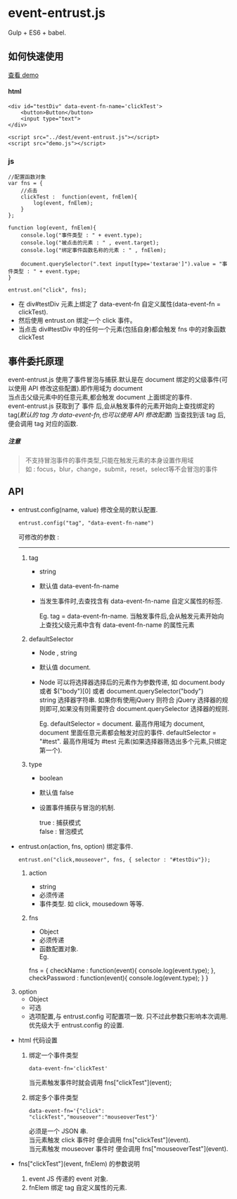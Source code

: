 event-entrust.js
===============
Gulp + ES6 + babel.

## 如何快速使用

[查看 demo](https://github.com/tangdaohai/event-entrust/tree/master/demo)

#### html

    <div id="testDiv" data-event-fn-name='clickTest'>
        <button>Button</button>
        <input type="text">
    </div>

    <script src="../dest/event-entrust.js"></script>
    <script src="demo.js"></script>

### js

    //配置函数对象
    var fns = {
        //点击
        clickTest :  function(event, fnElem){
            log(event, fnElem);
        }
    };

    function log(event, fnElem){
        console.log("事件类型 : " + event.type);
        console.log("被点击的元素 : " , event.target);
        console.log("绑定事件函数名称的元素 : " , fnElem);

        document.querySelector(".text input[type='textarae']").value = "事件类型 : " + event.type;
    }

    entrust.on("click", fns);

* 在 div#testDiv 元素上绑定了 data-event-fn 自定义属性(data-event-fn = clickTest).<br>
* 然后使用 entrust.on 绑定一个 click 事件。<br>
* 当点击 div#testDiv 中的任何一个元素(包括自身)都会触发 fns 中的对象函数 clickTest

## 事件委托原理

event-entrust.js 使用了事件冒泡与捕获.默认是在 document 绑定的父级事件(可以使用 API 修改这些配置).即作用域为 document<br>
当点击父级元素中的任意元素,都会触发 document 上面绑定的事件.<br>
event-entrust.js 获取到了 事件 后,会从触发事件的元素开始向上查找绑定的 tag(*默认的 tag 为 data-event-fn,也可以使用 API 修改配置*)
当查找到该 tag 后,便会调用 tag 对应的函数.

##### 注意
> 不支持冒泡事件的事件类型,只能在触发元素的本身设置作用域<br>
> 如 : focus，blur，change，submit，reset，select等不会冒泡的事件

## API

*  entrust.config(name, value) 修改全局的默认配置.

    `entrust.config("tag", "data-event-fn-name")`

    可修改的参数 :
    ***
    1.  tag
        * string
        * 默认值 data-event-fn-name
        * 当发生事件时,去查找含有 data-event-fn-name 自定义属性的标签.<br>

            Eg. tag = data-event-fn-name. 当触发事件后,会从触发元素开始向上查找父级元素中含有 data-event-fn-name 的属性元素
    2.  defaultSelector
        * Node , string
        * 默认值 document.
        * Node 可以将选择器选择后的元素作为参数传递, 如 document.body 或者 $("body")[0] 或者 document.querySelector("body")<br>
          string 选择器字符串. 如果你有使用jQuery 则符合 jQuery 选择器的规则即可,如果没有则需要符合 document.querySelector 选择器的规则.

            Eg. defaultSelector = document. 最高作用域为 document, document 里面任意元素都会触发对应的事件.
                defaultSelector = "#test".  最高作用域为 #test 元素(如果选择器筛选出多个元素,只绑定第一个).
    3.  type
        * boolean
        * 默认值 false
        * 设置事件捕获与冒泡的机制.<br>

            true  : 捕获模式<br>
            false : 冒泡模式

*   entrust.on(action, fns, option)  绑定事件.

    `entrust.on("click,mouseover", fns, { selector : "#testDiv"});`

    1.  action
        * string
        * 必须传递
        * 事件类型. 如 click, mousedown 等等.
    2.  fns
        * Object
        * 必须传递
        * 函数配置对象.<br>
            Eg. <br>


        fns = {
              checkName : function(event){
                  console.log(event.type);
              },
              checkPassword : function(event){
                  console.log(event.type);
              }
        }



   3.  option
        * Object
        * 可选
        * 选项配置,与 entrust.config 可配置项一致. 只不过此参数只影响本次调用.优先级大于 entrust.config 的设置.

*   html 代码设置

    1.  绑定一个事件类型<br>

        `data-event-fn='clickTest'`

        当元素触发事件时就会调用 fns\["clickTest"](event);

    2.  绑定多个事件类型

        `data-event-fn='{"click": "clickTest","mouseover":"mouseoverTest"}'`

        必须是一个 JSON 串. <br>
        当元素触发 click 事件时 便会调用  fns\["clickTest"](event).<br>
        当元素触发 mouseover 事件时 便会调用  fns\["mouseoverTest"](event).<br>

*   fns\["clickTest"](event, fnElem) 的参数说明

    1. event JS 传递的 event 对象.
    2. fnElem 绑定 tag 自定义属性的元素.